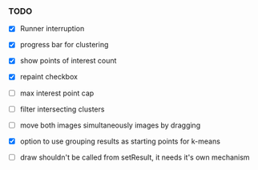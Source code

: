 ### TODO

- [x] Runner interruption
- [x] progress bar for clustering
- [x] show points of interest count
- [x] repaint checkbox

- [ ] max interest point cap
- [ ] filter intersecting clusters
- [ ] move both images simultaneously images by dragging
- [x] option to use grouping results as starting points for k-means

- [ ] draw shouldn't be called from setResult, it needs it's own mechanism 